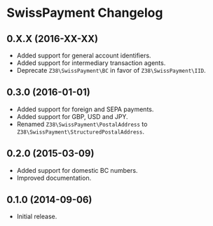# SwissPayment Changelog

## 0.X.X (2016-XX-XX)

  * Added support for general account identifiers.
  * Added support for intermediary transaction agents.
  * Deprecate `Z38\SwissPayment\BC` in favor of `Z38\SwissPayment\IID`.

## 0.3.0 (2016-01-01)

  * Added support for foreign and SEPA payments.
  * Added support for GBP, USD and JPY.
  * Renamed `Z38\SwissPayment\PostalAddress` to `Z38\SwissPayment\StructuredPostalAddress`.

## 0.2.0 (2015-03-09)

  * Added support for domestic BC numbers.
  * Improved documentation.

## 0.1.0 (2014-09-06)

  * Initial release.
